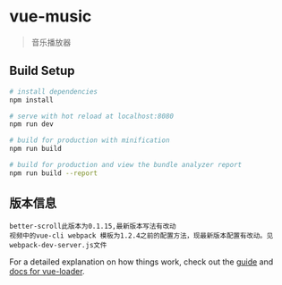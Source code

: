 # vue-music

> 音乐播放器

## Build Setup

``` bash
# install dependencies
npm install

# serve with hot reload at localhost:8080
npm run dev

# build for production with minification
npm run build

# build for production and view the bundle analyzer report
npm run build --report
```
## 版本信息
    better-scroll此版本为0.1.15,最新版本写法有改动
    视频中的vue-cli webpack 模板为1.2.4之前的配置方法，现最新版本配置有改动。见webpack-dev-server.js文件
    
    
For a detailed explanation on how things work, check out the [guide](http://vuejs-templates.github.io/webpack/) and [docs for vue-loader](http://vuejs.github.io/vue-loader).